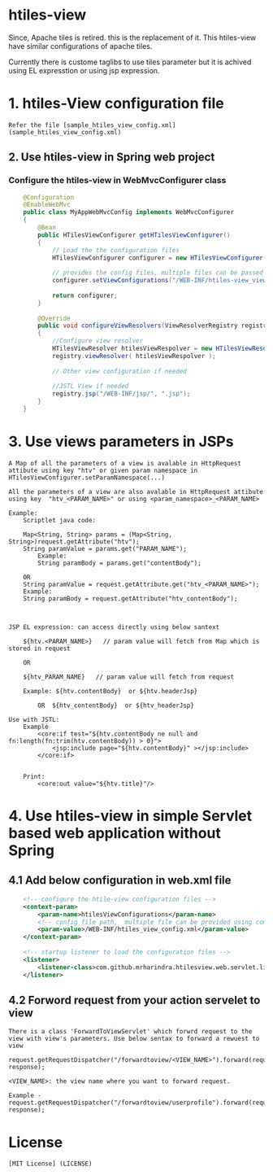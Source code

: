 # htiles-view
Since, Apache tiles is retired. this is the replacement of it. This htiles-view have similar configurations of apache tiles.

Currently there is custome taglibs to use tiles parameter but it is achived using EL expresstion or using jsp expression.

# 1. htiles-View configuration file
    Refer the file [sample_htiles_view_config.xml] (sample_htiles_view_config.xml)

## 2. Use htiles-view in Spring web project
### Configure the htiles-view in WebMvcConfigurer class

```java		
	@Configuration
	@EnableWebMvc
	public class MyAppWebMvcConfig implements WebMvcConfigurer 
	{			
		@Bean
		public HTilesViewConfigurer getHTilesViewConfigurer()
		{	
			// Load the the configuration files
			HTilesViewConfigurer configurer = new HTilesViewConfigurer();
			
			// provides the config files, multiple files can be passed using String []
			configurer.setViewConfigurations("/WEB-INF/htiles-view_view_config.xml");
						
			return configurer;					
		}
	
		@Override
		public void configureViewResolvers(ViewResolverRegistry registry) 
		{	
			//Configure view resolver
			HTilesViewResolver htilesViewRespolver = new HTilesViewResolver();		
		    registry.viewResolver( htilesViewRespolver );
			
			// Other view configuration if needed
			
			//JSTL View if needed
			registry.jsp("/WEB-INF/jsp/", ".jsp");			
		}	
	}
```
# 3. Use views parameters in JSPs

	A Map of all the parameters of a view is avalable in HttpRequest attibute using key "htv" or given param namespace in HTilesViewConfigurer.setParamNamespace(...)
	
    All the parameters of a view are also avalable in HttpRequest attibute using key  "htv_<PARAM_NAME>" or using <param_namespace>_<PARAM_NAME>

	Example: 
		Scriptlet java code:
        
		Map<String, String> params = (Map<String, String>)request.getAttribute("htv");			
		String paramValue = params.get("PARAM_NAME");
			Example: 
			String paramBody = params.get("contentBody");
		
		OR
		String paramValue = request.getAttribute.get("htv_<PARAM_NAME>");
		Example: 
		String paramBody = request.getAttribute("htv_contentBody");
	
							
		
	JSP EL expression: can access directly using below santext
		
		${htv.<PARAM_NAME>}   // param value will fetch from Map which is stored in request
		
		OR
		
		${htv_PARAM_NAME}   // param value will fetch from request
		
		Example: ${htv.contentBody}  or ${htv.headerJsp}
		
			OR  ${htv_contentBody}  or ${htv_headerJsp}
    
    Use with JSTL:
        Example
            <core:if test="${htv.contentBody ne null and fn:length(fn:trim(htv.contentBody)) > 0}">	
                <jsp:include page="${htv.contentBody}" ></jsp:include>			
            </core:if>
            
            
        Print:
            <core:out value="${htv.title}"/>


# 4. Use htiles-view in simple Servlet based web application without Spring
## 4.1 Add below configuration in web.xml file
```xml    
    <!-- configure the htile-view configuration files -->
    <context-param>
		<param-name>htilesViewConfigurations</param-name>
        <!-- config file path,  multiple file can be provided using comma separated -->
		<param-value>/WEB-INF/htiles_view_config.xml</param-value>
	</context-param>
	
    <!-- startup listener to load the configuration files -->
	<listener>
		<listener-class>com.github.mrharindra.htilesview.web.servlet.listener.HtilesViewInitializerListener</listener-class>	
	</listener>
```

## 4.2 Forword request from your action servelet to view
    There is a class 'ForwardToViewServlet' which forwrd request to the view with view's parameters. Use below sentax to forward a rewuest to view
	
    request.getRequestDispatcher("/forwardtoview/<VIEW_NAME>").forward(request, response);

    <VIEW_NAME>: the view name where you want to forward request. 

    Example - 
    request.getRequestDispatcher("/forwardtoview/userprofile").forward(request, response);


# License
    [MIT License] (LICENSE)






